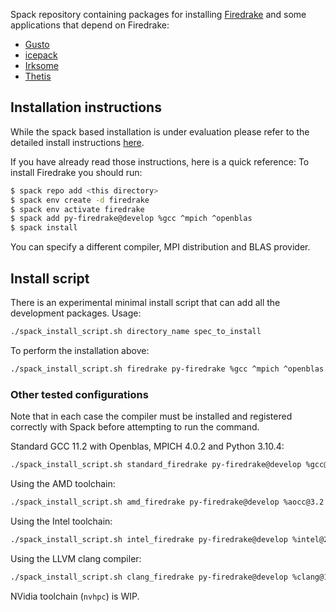Spack repository containing packages for installing [Firedrake](https://firedrakeproject.org)
and some applications that depend on Firedrake:
 - [Gusto](https://firedrakeproject.org/gusto/)
 - [icepack](https://icepack.github.io/)
 - [Irksome](https://firedrakeproject.github.io/Irksome/)
 - [Thetis](https://thetisproject.org/)


## Installation instructions
While the spack based installation is under evaluation please refer to
the detailed install instructions [here](https://hackmd.io/@TzVnFeL0TMCb3FaAi9qYBA/ByaRskMQ5).

If you have already read those instructions, here is a quick reference:
To install Firedrake you should run:

```bash
$ spack repo add <this directory>
$ spack env create -d firedrake
$ spack env activate firedrake
$ spack add py-firedrake@develop %gcc ^mpich ^openblas
$ spack install
```

You can specify a different compiler, MPI distribution and BLAS provider.


## Install script
There is an experimental minimal install script that can add all the
development packages. Usage:
```bash
./spack_install_script.sh directory_name spec_to_install
```

To perform the installation above:
```bash
./spack_install_script.sh firedrake py-firedrake %gcc ^mpich ^openblas
```

### Other tested configurations
Note that in each case the compiler must be installed and registered
correctly with Spack before attempting to run the command.

Standard GCC 11.2 with Openblas, MPICH 4.0.2 and Python 3.10.4:
```bash
./spack_install_script.sh standard_firedrake py-firedrake@develop %gcc@11.2.0 ^python@3.10.4 ^openblas ^mpich@4.0.2
```

Using the AMD toolchain:
```bash
./spack_install_script.sh amd_firedrake py-firedrake@develop %aocc@3.2.0  ^python@3.10.4 ^amdblis ^amdlibflame ^amdscalapack ^mpich
```

Using the Intel toolchain:
```bash
./spack_install_script.sh intel_firedrake py-firedrake@develop %intel@2021.5.0 ^python@3.10.4 ^intel-oneapi-mkl ^intel-oneapi-mpi
```

Using the LLVM clang compiler:
```bash
./spack_install_script.sh clang_firedrake py-firedrake@develop %clang@13.0.0 ^openblas ^mpich
```

NVidia toolchain (`nvhpc`) is WIP.
